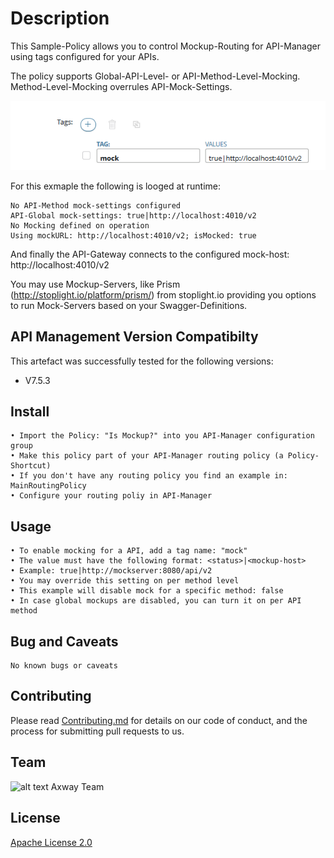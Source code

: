 # Description
This Sample-Policy allows you to control Mockup-Routing for API-Manager using tags configured for your APIs.

The policy supports Global-API-Level- or API-Method-Level-Mocking. Method-Level-Mocking overrules API-Mock-Settings.

![Mocksetting](https://github.com/Axway-API-Management-Plus/mockup-policy/blob/master/images/Mock-Tag-for-API.png)

For this exmaple the following is looged at runtime:
```
No API-Method mock-settings configured
API-Global mock-settings: true|http://localhost:4010/v2
No Mocking defined on operation
Using mockURL: http://localhost:4010/v2; isMocked: true
```
And finally the API-Gateway connects to the configured mock-host: http://localhost:4010/v2

You may use Mockup-Servers, like Prism (http://stoplight.io/platform/prism/) from stoplight.io providing you options to run Mock-Servers based on your Swagger-Definitions. 

## API Management Version Compatibilty
This artefact was successfully tested for the following versions:
- V7.5.3


## Install

```
• Import the Policy: "Is Mockup?" into you API-Manager configuration group
• Make this policy part of your API-Manager routing policy (a Policy-Shortcut)
• If you don't have any routing policy you find an example in: MainRoutingPolicy
• Configure your routing poliy in API-Manager
```

## Usage

```
• To enable mocking for a API, add a tag name: "mock"
• The value must have the following format: <status>|<mockup-host>
• Example: true|http://mockserver:8080/api/v2
• You may override this setting on per method level
• This example will disable mock for a specific method: false
• In case global mockups are disabled, you can turn it on per API method
```

## Bug and Caveats

```
No known bugs or caveats
```

## Contributing

Please read [Contributing.md](https://github.com/Axway-API-Management/Common/blob/master/Contributing.md) for details on our code of conduct, and the process for submitting pull requests to us.


## Team

![alt text][Axwaylogo] Axway Team

[Axwaylogo]: https://github.com/Axway-API-Management/Common/blob/master/img/AxwayLogoSmall.png  "Axway logo"


## License
[Apache License 2.0](/LICENSE)

